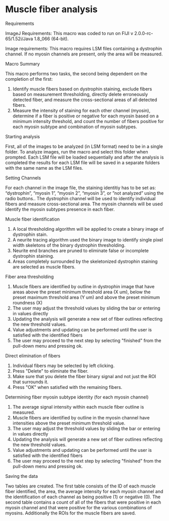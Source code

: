 # Muscle fiber analysis

Requirements

ImageJ Requirements:  This macro was coded to run on FIJI v 2.0.0-rc-65/1.52i/Java 1.8_066 (64-bit).

Image requirements: This macro requires LSM files containing a dystrophin channel.  If no myosin channels are present, only the area will be measured. 

Macro Summary

  This macro performs two tasks, the second being dependent on the completion of the first:
  1) Identify muscle fibers based on dystrophin staining, exclude fibers based on measurement thresholding, directly delete erroneously detected fiber, and measure the cross-sectional areas of all detected fibers.
  2) Measure the intensity of staining for each other channel (myosin), determine if a fiber is positive or negative for each myosin based on a minimum intensity threshold, and count the number of fibers positive for each myosin subtype and combination of myosin subtypes.

Starting analysis

  First, all of the images to be analyzed (in LSM format) need to be in a single folder. To analyze images, run the macro and select this folder when prompted.  Each LSM file will be loaded sequentially and after the analysis is completed the results for each LSM file will be saved in a separate folders with the same name as the LSM files.

Setting Channels

  For each channel in the image file, the staining identitiy has to be set as: “dystrophin”, “myosin 1”, “myosin 2”, “myosin 3”, or ”not analyzed” using the radio buttons..  The dystrophin channel will be used to identify individual fibers and measure cross-sectional area.  The myosin channels will be used identify the myosin subtypes presence in each fiber.

Muscle fiber identification

1) A local thresholding algorithm will be applied to create a binary image of dystrophin stain.
2) A neurite tracing algorithm used the binary image to identify single pixel width skeletons of the binary dystrophin thresholding.  
3) Neurite end branches are pruned to eliminate false or incomplete dystrophin staining.
4) Areas completely surrounded by the skeletonized dystrophin staining are selected as muscle fibers.

Fiber area thresholding 

1) Muscle fibers are identified by outline in dystrophin image that have areas above the preset minimum threshold area (X um), below the preset maximum threshold area (Y um) and above the preset minimum roundness (X)
2) The user may adjust the threshold values by sliding the bar or entering in values directly
3) Updating the analysis will generate a new set of fiber outlines reflecting the new threshold values.
4) Value adjustments and updating can be performed until the user is satisfied with the identified fibers
5) The user may proceed to the next step by selecting "finished" from the pull-down menu and pressing ok.

Direct elimination of fibers

1. Individual fibers may be selected by left clicking.
2. Press "Delete" to eliminate the fiber.
3. Make sure that you delete the fiber binary signal and not just the ROI that surrounds it.  
4. Press "OK" when satisfied with the remaining fibers.

Determining fiber myosin subtype identity (for each myosin channel)

1) The average signal intensity within each muscle fiber outline is measured.
1) Muscle fibers are identified by outline in the myosin channel have intensities above the preset minimum threshold value.
2) The user may adjust the threshold values by sliding the bar or entering in values directly
3) Updating the analysis will generate a new set of fiber outlines reflecting the new threshold values.
4) Value adjustments and updating can be performed until the user is satisfied with the identified fibers
5) The user may proceed to the next step by selecting "finished" from the pull-down menu and pressing ok.

Saving the data

Two tables are created.  The first table consists of the ID of each muscle fiber identified, the area, the average intensity for each myosin channel and the identification of each channel as being positive (1) or negative (0).  The second table contains a count of all of the fibers that were positive in each myosin channel and that were positive for the various combinations of myosins.  Additionally the ROIs for the muscle fibers are saved.  

